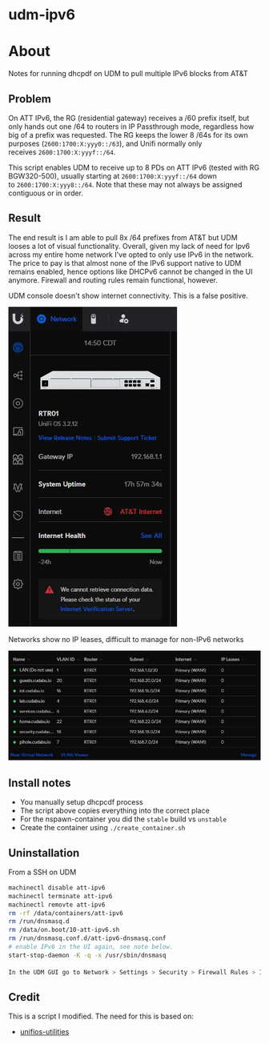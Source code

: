 # udm-ipv6

# About

Notes for running dhcpdf on UDM to pull multiple IPv6 blocks from AT&T

## Problem

On ATT IPv6, the RG (residential gateway) receives a /60 prefix itself, but only hands out one /64 to routers in IP Passthrough mode, regardless how big of a prefix was requested. The RG keeps the lower 8 /64s for its own purposes (`2600:1700:X:yyy0::/63`), and Unifi normally only receives `2600:1700:X:yyyf::/64`.

This script enables UDM to receive up to 8 PDs on ATT IPv6 (tested with RG BGW320-500), usually starting at `2600:1700:X:yyyf::/64` down to `2600:1700:X:yyy8::/64`. Note that these may not always be assigned contiguous or in order.

## Result
The end result is I am able to pull 8x /64 prefixes from AT&T but UDM looses a lot of visual functionality. Overall, given my lack of need for Ipv6 across my entire home network I've opted to only use IPv6 in the network. The price to pay is that almost none of the IPv6 support native to UDM remains enabled, hence options like DHCPv6 cannot be changed in the UI anymore. Firewall and routing rules remain functional, however.

UDM console doesn't show internet connectivity. This is a false positive.

![UDM Console](https://github.com/cudabu/udm-ipv6/blob/main/images/udm_networks.jpeg)

Networks show no IP leases, difficult to manage for non-IPv6 networks

![Networks](https://github.com/cudabu/udm-ipv6/blob/main/images/udm_console.jpeg)


## Install notes

- You manually setup dhcpcdf process
- The script above copies everything into the correct place
- For the nspawn-container you did the `stable` build vs `unstable`
- Create the container using `./create_container.sh`


## Uninstallation

From a SSH on UDM
```bash
machinectl disable att-ipv6
machinectl terminate att-ipv6
machinectl removte att-ipv6
rm -rf /data/containers/att-ipv6
rm /run/dnsmasq.d
rm /data/on.boot/10-att-ipv6.sh
rm /run/dnsmasq.conf.d/att-ipv6-dnsmasq.conf
# enable IPv6 in the UI again, see note below.
start-stop-daemon -K -q -x /usr/sbin/dnsmasq

In the UDM GUI go to Network > Settings > Security > Firewall Rules > Internet v6 and delete the rules created previously.
```

## Credit

This is a script I modified. The need for this is based on:
- [unifios-utilities](https://github.com/unifi-utilities/unifios-utilities/blob/main/att-ipv6/README.md)
